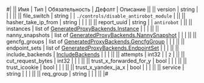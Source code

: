 
#|
|| Имя | Тип | Обязательность | Дефолт | Описание ||
|| version | string |  |  |  ||
|| file_switch | string |  | `./controls/disable_antirobot_module` |  ||
|| hasher_take_ip_from | string |  |  |  ||
|| report_uuid | string |  | `antirobot` |  ||
|| instances | list of [GeneratedProxyBackends.Instance](#GeneratedProxyBackends.Instance) |  |  |  ||
|| nanny_snapshots | list of [GeneratedProxyBackends.NannySnapshot](#GeneratedProxyBackends.NannySnapshot) |  |  |  ||
|| gencfg_groups | list of [GeneratedProxyBackends.GencfgGroup](#GeneratedProxyBackends.GencfgGroup) |  |  |  ||
|| endpoint_sets | list of [GeneratedProxyBackends.EndpointSet](#GeneratedProxyBackends.EndpointSet) |  |  |  ||
|| include_backends | [IncludeBackends](#IncludeBackends) |  |  |  ||
|| attempts | int32 |  | `2` |  ||
|| cut_request_bytes | int32 |  |  |  ||
|| trust_x_forwarded_for_y | bool |  |  |  ||
|| trust_icookie | bool |  |  |  ||
|| trust_x_yandex_ja_x | bool |  |  |  ||
|| service | string |  |  |  ||
|| req_group | string |  |  |  ||
|#